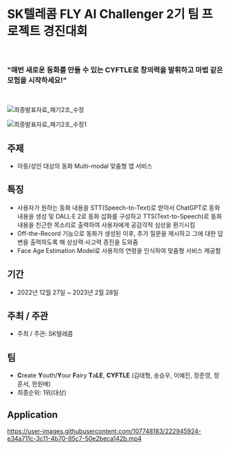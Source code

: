 # SK텔레콤 FLY AI Challenger 2기 팀 프로젝트 경진대회

<br>

### "매번 새로운 동화를 만들 수 있는 CYFTLE로 창의력을 발휘하고 마법 같은 모험을 시작하세요!"
<br>

![최종발표자료_패기2조_수정](https://user-images.githubusercontent.com/107748183/222945412-da377cfc-1e9b-49cf-bdac-270de325e68c.png)

![최종발표자료_패기2조_수정1](https://user-images.githubusercontent.com/107748183/222945900-43d00b20-9620-41e0-9348-e48cb00c604f.png)


## 주제
* 아동/성인 대상의 동화 Multi-modal 맞춤형 앱 서비스

## 특징
* 사용자가 원하는 동화 내용을 STT(Speech-to-Text)로 받아서 ChatGPT로 동화 내용을 생성 및 DALL·E 2로 동화 삽화를 구성하고 TTS(Text-to-Speech)로 동화 내용을 친근한 목소리로 출력하여 사용자에게 공감각적 심상을 환기시킴
* Off-the-Record 기능으로 동화가 생성된 이후, 추가 질문을 제시하고 그에 대한 답변을 출력하도록 해 상상력·사고력 증진을 도와줌
* Face Age Estimation Model로 사용자의 연령을 인식하여 맞춤형 서비스 제공함

## 기간
* 2022년 12월 27일 ~ 2023년 2월 28일

## 주최 / 주관
* 주최 / 주관: SK텔레콤

## 팀
* **C**reate **Y**outh/**Y**our **F**airy **T**a**LE**, **CYFTLE** (김태형, 송승우, 이예진, 장준영, 정훈서, 한원배)
* 최종순위: 1위(대상)

## Application
https://user-images.githubusercontent.com/107748183/222945924-e34a711c-3c11-4b70-85c7-50e2beca142b.mp4
